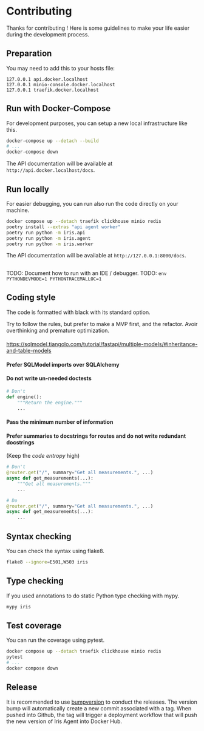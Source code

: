 # Contributing

Thanks for contributing ! Here is some guidelines to make your life easier during the development process.

## Preparation

You may need to add this to your hosts file:
```
127.0.0.1 api.docker.localhost
127.0.0.1 minio-console.docker.localhost
127.0.0.1 traefik.docker.localhost
```

## Run with Docker-Compose

For development purposes, you can setup a new local infrastructure like this.

```bash
docker-compose up --detach --build
# ...
docker-compose down
```

The API documentation will be available at `http://api.docker.localhost/docs`.

## Run locally

For easier debugging, you can run also run the code directly on your machine.

```bash
docker compose up --detach traefik clickhouse minio redis
poetry install --extras "api agent worker"
poetry run python -m iris.api
poetry run python -m iris.agent
poetry run python -m iris.worker
```

The API documentation will be available at `http://127.0.0.1:8000/docs`.

##

TODO: Document how to run with an IDE / debugger.
TODO: `env PYTHONDEVMODE=1 PYTHONTRACEMALLOC=1`

## Coding style

The code is formatted with black with its standard option.

Try to follow the rules, but prefer to make a MVP first, and the refactor.
Avoir overthinking and premature optimization.

####

https://sqlmodel.tiangolo.com/tutorial/fastapi/multiple-models/#inheritance-and-table-models

#### Prefer SQLModel imports over SQLAlchemy

#### Do not write un-needed doctests

```python
# Don't
def engine():
    """Return the engine."""
    ...
```

#### Pass the minimum number of information

#### Prefer summaries to docstrings for routes and do not write redundant docstrings
(Keep the *code entropy* high)
```python
# Don't
@router.get("/", summary="Get all measurements.", ...)
async def get_measurements(...):
    """Get all measurements."""
    ...

# Do
@router.get("/", summary="Get all measurements.", ...)
async def get_measurements(...):
    ...
```

## Syntax checking

You can check the syntax using flake8.

```bash
flake8 --ignore=E501,W503 iris
```

## Type checking

If you used annotations to do static Python type checking with mypy.

```bash
mypy iris
```

## Test coverage

You can run the coverage using pytest.

```bash
docker compose up --detach traefik clickhouse minio redis
pytest
# ...
docker compose down
```


## Release

It is recommended to use [bumpversion](https://pypi.org/project/bumpversion/0.6.0/) to conduct the releases.
The version bump will automatically create a new commit associated with a tag.
When pushed into Github, the tag will trigger a deployment workflow that will push the new version of Iris Agent into Docker Hub.
